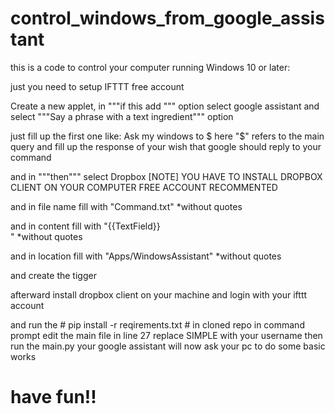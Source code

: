 # control_windows_from_google_assistant

this is a code to control your computer running Windows 10 or later:

just you need to setup IFTTT free account

Create a new applet, in """if this add """ option select google assistant and select """Say a phrase with a text ingredient""" option

just fill up the first one like:
                                Ask my windows to $ 
                                here "$" refers to the main query
and fill up the response of your wish that google should reply to your command

and in """then""" select Dropbox [NOTE] YOU HAVE TO INSTALL DROPBOX CLIENT ON YOUR COMPUTER FREE ACCOUNT RECOMMENTED

and in file name fill with "Command.txt" *without quotes

and in content fill with "{{TextField}}<br>" *without quotes

and in location fill with "Apps/WindowsAssistant" *without quotes

and create the tigger

afterward install dropbox client on your machine and login with your ifttt account

and run the # pip install -r reqirements.txt # in cloned repo in command prompt
edit the main file in line 27 replace SIMPLE with your username
then run the main.py 
your google assistant will now ask your pc to do some basic works

# have fun!!
